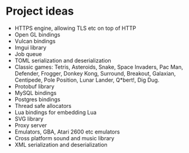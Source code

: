 # Project ideas

- HTTPS engine, allowing TLS etc on top of HTTP
- Open GL bindings
- Vulcan bindings
- Imgui library
- Job queue
- TOML serialization and deserialization
- Classic games: Tetris, Asteroids, Snake, Space Invaders, Pac Man, Defender, Frogger, Donkey Kong, Surround, Breakout, Galaxian, Centipede, Pole Position, Lunar Lander, Q*bert!, Dig Dug.   
- Protobuf library
- MySQL bindings
- Postgres bindings
- Thread safe allocators
- Lua bindings for embedding Lua
- SVG library
- Proxy server
- Emulators, GBA, Atari 2600 etc emulators
- Cross platform sound and music library
- XML serialization and deserialization